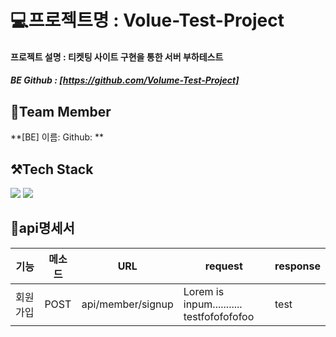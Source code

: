 # 💻프로젝트명 : Volue-Test-Project

#### 프로젝트 설명 : 티켓팅 사이트 구현을 통한 서버 부하테스트

##### BE Github : [https://github.com/Volume-Test-Project]

## 👥Team Member
**[BE] 이름:        Github:      **

## ⚒Tech Stack
<img src="https://img.shields.io/badge/Spring-6DB33F?style=for-the-badge&logo=Spring&logoColor=white"/>&nbsp;<img src="https://img.shields.io/badge/Spring Boot-6DB33F?style=for-the-badge&logo=Spring Boot&logoColor=white"/>

## 📃api명세서

|기능|메소드|URL|request|response|
|------|---|---|---|---|
|회원가입|POST|api/member/signup|Lorem is inpum...........<br>testfofofofofoo|test|


